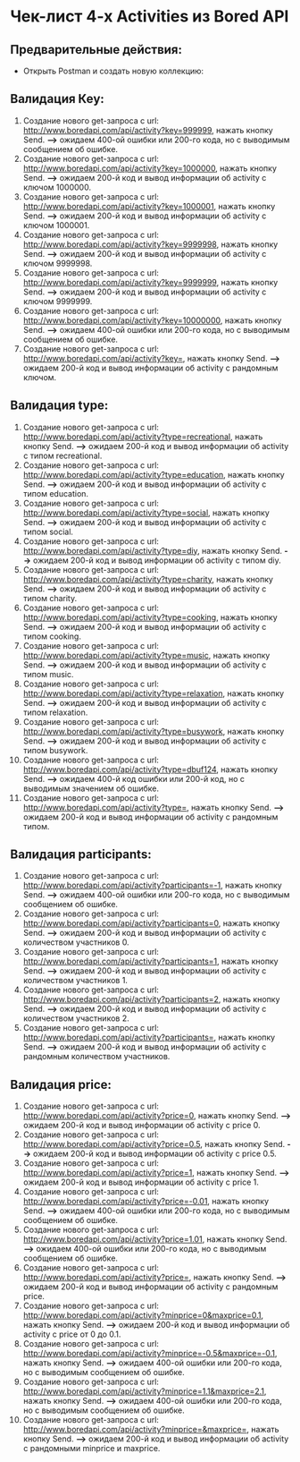 # Чек-лист 4-х Activities из Bored API

## Предварительные действия:
* Открыть Postman и создать новую коллекцию:

## Валидация Кеy:
1) Создание нового get-запроса с url: http://www.boredapi.com/api/activity?key=999999, нажать кнопку Send. **-->** ожидаем 400-ой ошибки или 200-го кода, но с выводимым сообщением об ошибке.
2) Создание нового get-запроса с url: http://www.boredapi.com/api/activity?key=1000000, нажать кнопку Send. **-->** ожидаем 200-й код и вывод информации об activity с ключом 1000000.
3) Создание нового get-запроса с url: http://www.boredapi.com/api/activity?key=1000001, нажать кнопку Send. **-->** ожидаем 200-й код и вывод информации об activity с ключом 1000001.
4) Создание нового get-запроса с url: http://www.boredapi.com/api/activity?key=9999998, нажать кнопку Send. **-->** ожидаем 200-й код и вывод информации об activity с ключом 9999998.
5) Создание нового get-запроса с url: http://www.boredapi.com/api/activity?key=9999999, нажать кнопку Send. **-->** ожидаем 200-й код и вывод информации об activity с ключом 9999999.
6) Создание нового get-запроса с url: http://www.boredapi.com/api/activity?key=10000000, нажать кнопку Send. **-->** ожидаем 400-ой ошибки или 200-го кода, но с выводимым сообщением об ошибке.
7) Создание нового get-запроса с url: http://www.boredapi.com/api/activity?key=, нажать кнопку Send. **-->** ожидаем 200-й код и вывод информации об activity с рандомным ключом.

## Валидация type:
1) Создание нового get-запроса с url: http://www.boredapi.com/api/activity?type=recreational, нажать кнопку Send. **-->** ожидаем 200-й код и вывод информации об activity с типом recreational.
2) Создание нового get-запроса с url: http://www.boredapi.com/api/activity?type=education, нажать кнопку Send. **-->** ожидаем 200-й код и вывод информации об activity с типом education.
3) Создание нового get-запроса с url: http://www.boredapi.com/api/activity?type=social, нажать кнопку Send. **-->** ожидаем 200-й код и вывод информации об activity с типом social.
4) Создание нового get-запроса с url: http://www.boredapi.com/api/activity?type=diy, нажать кнопку Send. **-->** ожидаем 200-й код и вывод информации об activity с типом diy.
5) Создание нового get-запроса с url: http://www.boredapi.com/api/activity?type=charity, нажать кнопку Send. **-->** ожидаем 200-й код и вывод информации об activity с типом charity.
6) Создание нового get-запроса с url: http://www.boredapi.com/api/activity?type=cooking, нажать кнопку Send. **-->** ожидаем 200-й код и вывод информации об activity с типом cooking.
7) Создание нового get-запроса с url: http://www.boredapi.com/api/activity?type=music, нажать кнопку Send. **-->** ожидаем 200-й код и вывод информации об activity с типом music.
8) Создание нового get-запроса с url: http://www.boredapi.com/api/activity?type=relaxation, нажать кнопку Send. **-->** ожидаем 200-й код и вывод информации об activity с типом relaxation.
9) Создание нового get-запроса с url: http://www.boredapi.com/api/activity?type=busywork, нажать кнопку Send. **-->** ожидаем 200-й код и вывод информации об activity с типом busywork.
10) Создание нового get-запроса с url: http://www.boredapi.com/api/activity?type=dbuf124, нажать кнопку Send. **-->** ожидаем 400-й код ошибки или 200-й код, но с выводимым значением об ошибке.
11) Создание нового get-запроса с url: http://www.boredapi.com/api/activity?type=, нажать кнопку Send. **-->** ожидаем 200-й код и вывод информации об activity с рандомным типом.

## Валидация participants:
1) Создание нового get-запроса с url: http://www.boredapi.com/api/activity?participants=-1, нажать кнопку Send. **-->** ожидаем 400-ой ошибки или 200-го кода, но с выводимым сообщением об ошибке.
2) Создание нового get-запроса с url: http://www.boredapi.com/api/activity?participants=0, нажать кнопку Send. **-->** ожидаем 200-й код и вывод информации об activity с количеством участников 0.
3) Создание нового get-запроса с url: http://www.boredapi.com/api/activity?participants=1, нажать кнопку Send. **-->** ожидаем 200-й код и вывод информации об activity с количеством участников 1.
4) Создание нового get-запроса с url: http://www.boredapi.com/api/activity?participants=2, нажать кнопку Send. **-->** ожидаем 200-й код и вывод информации об activity с количеством участников 2.
5) Создание нового get-запроса с url: http://www.boredapi.com/api/activity?participants=, нажать кнопку Send. **-->** ожидаем 200-й код и вывод информации об activity с рандомным количеством участников.

## Валидация price:
1) Создание нового get-запроса с url: http://www.boredapi.com/api/activity?price=0, нажать кнопку Send. **-->** ожидаем 200-й код и вывод информации об activity с price 0.
2) Создание нового get-запроса с url: http://www.boredapi.com/api/activity?price=0.5, нажать кнопку Send. **-->** ожидаем 200-й код и вывод информации об activity с price 0.5.
3) Создание нового get-запроса с url: http://www.boredapi.com/api/activity?price=1, нажать кнопку Send. **-->** ожидаем 200-й код и вывод информации об activity с price 1.
4) Создание нового get-запроса с url: http://www.boredapi.com/api/activity?price=-0.01, нажать кнопку Send. **-->** ожидаем 400-ой ошибки или 200-го кода, но с выводимым сообщением об ошибке.
5) Создание нового get-запроса с url: http://www.boredapi.com/api/activity?price=1.01, нажать кнопку Send. **-->** ожидаем 400-ой ошибки или 200-го кода, но с выводимым сообщением об ошибке.
6) Создание нового get-запроса с url: http://www.boredapi.com/api/activity?price=, нажать кнопку Send. **-->** ожидаем 200-й код и вывод информации об activity с рандомным price.
7) Создание нового get-запроса с url: http://www.boredapi.com/api/activity?minprice=0&maxprice=0.1, нажать кнопку Send. **-->** ожидаем 200-й код и вывод информации об activity с price от 0 до 0.1.
8) Создание нового get-запроса с url: http://www.boredapi.com/api/activity?minprice=-0.5&maxprice=-0.1, нажать кнопку Send. **-->** ожидаем 400-ой ошибки или 200-го кода, но с выводимым сообщением об ошибке.
9) Создание нового get-запроса с url: http://www.boredapi.com/api/activity?minprice=1.1&maxprice=2.1, нажать кнопку Send. **-->** ожидаем 400-ой ошибки или 200-го кода, но с выводимым сообщением об ошибке.
10) Создание нового get-запроса с url: http://www.boredapi.com/api/activity?minprice=&maxprice=, нажать кнопку Send. **-->** ожидаем 200-й код и вывод информации об activity с рандомными minprice и maxprice.
